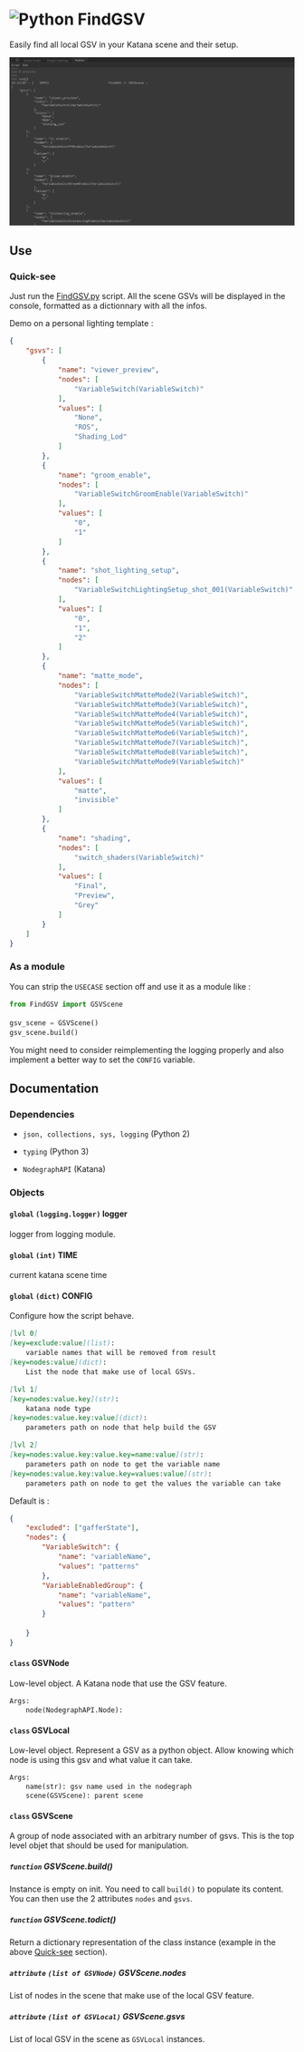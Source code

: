 # ![Python](https://img.shields.io/badge/type-Python-yellow) FindGSV



Easily find all local GSV in your Katana scene and their setup.

![demo](./demo.png)


## Use

### Quick-see

Just run the [FindGSV.py](./FindGSV.py) script.
All the scene GSVs will be displayed in the console, formatted as a dictionnary with all the infos.

Demo on a personal lighting template :

```json
{
    "gsvs": [
        {
            "name": "viewer_preview", 
            "nodes": [
                "VariableSwitch(VariableSwitch)"
            ], 
            "values": [
                "None", 
                "ROS", 
                "Shading_Lod"
            ]
        }, 
        {
            "name": "groom_enable", 
            "nodes": [
                "VariableSwitchGroomEnable(VariableSwitch)"
            ], 
            "values": [
                "0", 
                "1"
            ]
        }, 
        {
            "name": "shot_lighting_setup", 
            "nodes": [
                "VariableSwitchLightingSetup_shot_001(VariableSwitch)"
            ], 
            "values": [
                "0", 
                "1", 
                "2"
            ]
        }, 
        {
            "name": "matte_mode", 
            "nodes": [
                "VariableSwitchMatteMode2(VariableSwitch)", 
                "VariableSwitchMatteMode3(VariableSwitch)", 
                "VariableSwitchMatteMode4(VariableSwitch)", 
                "VariableSwitchMatteMode5(VariableSwitch)", 
                "VariableSwitchMatteMode6(VariableSwitch)", 
                "VariableSwitchMatteMode7(VariableSwitch)", 
                "VariableSwitchMatteMode8(VariableSwitch)", 
                "VariableSwitchMatteMode9(VariableSwitch)"
            ], 
            "values": [
                "matte", 
                "invisible"
            ]
        }, 
        {
            "name": "shading", 
            "nodes": [
                "switch_shaders(VariableSwitch)"
            ], 
            "values": [
                "Final", 
                "Preview", 
                "Grey"
            ]
        }
    ]
}
```

### As a module

You can strip the `USECASE` section off and use it as a module like :

```python
from FindGSV import GSVScene

gsv_scene = GSVScene()
gsv_scene.build()
```

You might need to consider reimplementing the logging properly and
also implement a better way to set the `CONFIG` variable.

## Documentation

### Dependencies

- `json, collections, sys, logging` (Python 2)

- `typing` (Python 3)

- `NodegraphAPI` (Katana)

### Objects

#### `global` `(logging.logger)` logger 

logger from logging module.

#### `global` `(int)` TIME 

current katana scene time

#### `global` `(dict)` CONFIG 

Configure how the script behave. 

```markdown
[lvl 0]
[key=exclude:value](list):
    variable names that will be removed from result
[key=nodes:value](dict):
    List the node that make use of local GSVs.
```
```markdown
[lvl 1]
[key=nodes:value.key](str):  
    katana node type 
[key=nodes:value.key:value](dict):  
    parameters path on node that help build the GSV
```  
```markdown
[lvl 2]
[key=nodes:value.key:value.key=name:value](str):  
    parameters path on node to get the variable name
[key=nodes:value.key:value.key=values:value](str):  
    parameters path on node to get the values the variable can take
```

Default is :

```json
{
    "excluded": ["gafferState"],
    "nodes": {
        "VariableSwitch": {
            "name": "variableName",
            "values": "patterns"
        },
        "VariableEnabledGroup": {
            "name": "variableName",
            "values": "pattern"
        }

    }
}
```

#### `class` GSVNode

Low-level object.
A Katana node that use the GSV feature.


```
Args:
    node(NodegraphAPI.Node):
```

#### `class` GSVLocal

Low-level object.
Represent a GSV as a python object. Allow knowing which node is using this
gsv and what value it can take.

```
Args:
    name(str): gsv name used in the nodegraph
    scene(GSVScene): parent scene
```

#### `class` GSVScene

A group of node associated with an arbitrary number of gsvs.
This is the top level objet that should be used for manipulation.

##### `function` GSVScene.build()

Instance is empty on init. You need to call `build()` to populate its 
content. You can then use the 2 attributes `nodes` and `gsvs`.

##### `function` GSVScene.todict()

Return a dictionary representation of the class instance (example in
the above [Quick-see](###Quick-see) section).

##### `attribute` `(list of GSVNode)` GSVScene.nodes

List of nodes in the scene that make use of the local GSV feature.

##### `attribute` `(list of GSVLocal)` GSVScene.gsvs

List of local GSV in the scene as `GSVLocal` instances.